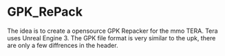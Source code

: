 # GPK_RePack

The idea is to create a opensource GPK Repacker for the mmo TERA. 
Tera uses Unreal Engine 3. The GPK file format is very similar to the upk, there are only a few diffrences in the header.


